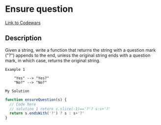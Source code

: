 # Ensure question

[Link to Codewars](https://www.codewars.com/kata/5866fc43395d9138a7000006)

## Description

Given a string, write a function that returns the string with a question mark ("?") appends to the end, unless the original string ends with a question mark, in which case, returns the original string.


`Example 1`

```
    "Yes" --> "Yes?" 
    "No?" --> "No?" 
```

`My Solution`

```js
function ensureQuestion(s) {
  // Code here
  // solution 1 return s.slice(-1)=='?'? s:s+'?'
  return s.endsWith('?') ? s : s+'?'
}
```